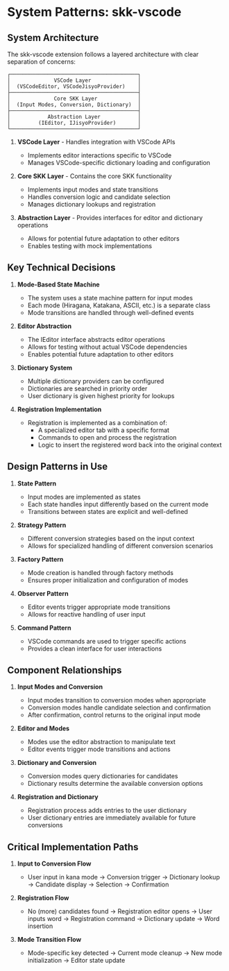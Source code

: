 # System Patterns: skk-vscode

## System Architecture

The skk-vscode extension follows a layered architecture with clear separation of concerns:

```
┌─────────────────────────────────────────┐
│              VSCode Layer               │
│  (VSCodeEditor, VSCodeJisyoProvider)    │
├─────────────────────────────────────────┤
│              Core SKK Layer             │
│  (Input Modes, Conversion, Dictionary)  │
├─────────────────────────────────────────┤
│            Abstraction Layer            │
│         (IEditor, IJisyoProvider)       │
└─────────────────────────────────────────┘
```

1. **VSCode Layer** - Handles integration with VSCode APIs
   - Implements editor interactions specific to VSCode
   - Manages VSCode-specific dictionary loading and configuration

2. **Core SKK Layer** - Contains the core SKK functionality
   - Implements input modes and state transitions
   - Handles conversion logic and candidate selection
   - Manages dictionary lookups and registration

3. **Abstraction Layer** - Provides interfaces for editor and dictionary operations
   - Allows for potential future adaptation to other editors
   - Enables testing with mock implementations

## Key Technical Decisions

1. **Mode-Based State Machine**
   - The system uses a state machine pattern for input modes
   - Each mode (Hiragana, Katakana, ASCII, etc.) is a separate class
   - Mode transitions are handled through well-defined events

2. **Editor Abstraction**
   - The IEditor interface abstracts editor operations
   - Allows for testing without actual VSCode dependencies
   - Enables potential future adaptation to other editors

3. **Dictionary System**
   - Multiple dictionary providers can be configured
   - Dictionaries are searched in priority order
   - User dictionary is given highest priority for lookups

4. **Registration Implementation**
   - Registration is implemented as a combination of:
     - A specialized editor tab with a specific format
     - Commands to open and process the registration
     - Logic to insert the registered word back into the original context

## Design Patterns in Use

1. **State Pattern**
   - Input modes are implemented as states
   - Each state handles input differently based on the current mode
   - Transitions between states are explicit and well-defined

2. **Strategy Pattern**
   - Different conversion strategies based on the input context
   - Allows for specialized handling of different conversion scenarios

3. **Factory Pattern**
   - Mode creation is handled through factory methods
   - Ensures proper initialization and configuration of modes

4. **Observer Pattern**
   - Editor events trigger appropriate mode transitions
   - Allows for reactive handling of user input

5. **Command Pattern**
   - VSCode commands are used to trigger specific actions
   - Provides a clean interface for user interactions

## Component Relationships

1. **Input Modes and Conversion**
   - Input modes transition to conversion modes when appropriate
   - Conversion modes handle candidate selection and confirmation
   - After confirmation, control returns to the original input mode

2. **Editor and Modes**
   - Modes use the editor abstraction to manipulate text
   - Editor events trigger mode transitions and actions

3. **Dictionary and Conversion**
   - Conversion modes query dictionaries for candidates
   - Dictionary results determine the available conversion options

4. **Registration and Dictionary**
   - Registration process adds entries to the user dictionary
   - User dictionary entries are immediately available for future conversions

## Critical Implementation Paths

1. **Input to Conversion Flow**
   - User input in kana mode → Conversion trigger → Dictionary lookup → Candidate display → Selection → Confirmation

2. **Registration Flow**
   - No (more) candidates found → Registration editor opens → User inputs word → Registration command → Dictionary update → Word insertion

3. **Mode Transition Flow**
   - Mode-specific key detected → Current mode cleanup → New mode initialization → Editor state update
